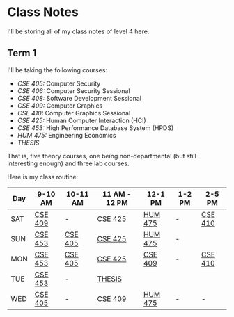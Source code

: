 # Class Notes

I'll be storing all of my class notes of level 4 here.

## Term 1

I'll be taking the following courses:

- _CSE 405:_ Computer Security
- _CSE 406:_ Computer Security Sessional
- _CSE 408:_ Software Development Sessional
- _CSE 409:_ Computer Graphics
- _CSE 410:_ Computer Graphics Sessional
- _CSE 425:_ Human Computer Interaction (HCI)
- _CSE 453:_ High Performance Database System (HPDS)
- _HUM 475:_ Engineering Economics
- _THESIS_

That is, five theory courses, one being non-departmental (but still
interesting enough) and three lab courses.

Here is my class routine:

| Day | 9-10 AM             | 10-11 AM            | 11 AM - 12 PM       | 12-1 PM                     | 1-2 PM | 2-5 PM                  |
| --- | ------------------- | ------------------- | ------------------- | --------------------------- | ------ | ----------------------- |
| SAT | [CSE 409][graphics] | -                   | [CSE 425][hci]      | [HUM 475][economics-nazmul] | -      | [CSE 410][graphics-lab] |
| SUN | [CSE 453][hpds]     | [CSE 405][security] | [CSE 425][hci]      | [HUM 475][economics-rouf]   | -      |                         |
| MON | [CSE 453][hpds]     | [CSE 405][security] | [CSE 425][hci]      | [CSE 409][graphics]         | -      | [CSE 410][dev]          |
| TUE | [CSE 453][hpds]     | -                   | [THESIS][thesis]    |
| WED | [CSE 405][security] | -                   | [CSE 409][graphics] | [HUM 475][economics-nazmul] | -      | -                       |

[security]: https://bdren.zoom.us/j/64689450739?pwd=SzUwL0o5WEZMVWIyRXY4dzN2RXo2UT09
[graphics]: https://bdren.zoom.us/j/62827918565?pwd=dktTRWZyTVpHVnJwT3VXYldCdWVPdz09&fbclid=IwAR2VJs1GGwu7YFgtM8KT5GpNtK1fOyDtsW8mT7FgM27fBUEsPIIq6FIc1mk
[hci]: https://bdren.zoom.us/j/67578331133?pwd=L2M2c2lOeDVBZU9kYUd5RXdqRVBmUT09
[hpds]: https://bdren.zoom.us/j/69610537328?pwd=ejZxbTNlRnVQb2NrRm9veUlkeXo2dz09
[economics-nazmul]: https://colgate.zoom.us/j/93101733729
[economics-rouf]: https://bdren.zoom.us/j/63764288740?pwd=N3l3YklKNXBva0toRVNJWWM5Vk4wUT09
[dev]: https://bdren.zoom.us/j/69515307370?pwd=NXZWSDdTV0NJbGFaOHRmMVdMNzEwdz09
[security-lab]: https://bdren.zoom.us/j/61088184684?pwd=eFpHWVJZNVdMak92UTVpaCtCMDd1Zz09
[graphics-lab]: https://bdren.zoom.us/j/64503775361?pwd=NEV2UWxzc2Y0NzRZa2w0Y3Y5YjgxQT09
[ssa]: https://bdren.zoom.us/j/62026185789
[thesis]: https://bdren.zoom.us/j/62361379486?pwd=SjI2dThrTHNCRFZtcHBtZXkrTTRMUT09
